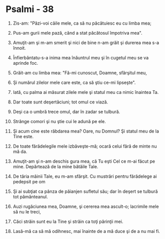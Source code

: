 # Psalmi - 38

1. Zis-am: "Păzi-voi căile mele, ca să nu păcătuiesc eu cu limba mea; 

2. Pus-am gurii mele pază, când a stat păcătosul împotriva mea". 

3. Amuţit-am şi m-am smerit şi nici de bine n-am grăit şi durerea mea s-a înnoit. 

4. Înfierbântatu-s-a inima mea înăuntrul meu şi în cugetul meu se va aprinde foc. 

5. Grăit-am cu limba mea: "Fă-mi cunoscut, Doamne, sfârşitul meu, 

6. Şi numărul zilelor mele care este, ca să ştiu ce-mi lipseşte". 

7. Iată, cu palma ai măsurat zilele mele şi statul meu ca nimic înaintea Ta. 

8. Dar toate sunt deşertăciuni; tot omul ce viază. 

9. Deşi ca o umbră trece omul, dar în zadar se tulbură. 

10. Strânge comori şi nu ştie cui le adună pe ele. 

11. Şi acum cine este răbdarea mea? Oare, nu Domnul? Şi statul meu de la Tine este. 

12. De toate fărădelegile mele izbăveşte-mă; ocară celui fără de minte nu mă da. 

13. Amuţit-am şi n-am deschis gura mea, că Tu eşti Cel ce m-ai făcut pe mine. Depărtează de la mine bătăile Tale. 

14. De tăria mâinii Tale, eu m-am sfârşit. Cu mustrări pentru fărădelege ai pedepsit pe om 

15. Şi ai subţiat ca pânza de păianjen sufletul său; dar în deşert se tulbură tot pământeanul. 

16. Auzi rugăciunea mea, Doamne, şi cererea mea ascult-o; lacrimile mele să nu le treci, 

17. Căci străin sunt eu la Tine şi străin ca toţi părinţii mei. 

18. Lasă-mă ca să mă odihnesc, mai înainte de a mă duce şi de a nu mai fi. 

